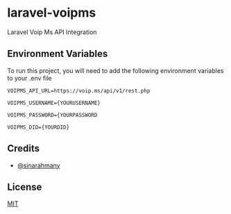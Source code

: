 
# laravel-voipms

Laravel Voip Ms API Integration


## Environment Variables

To run this project, you will need to add the following environment variables to your .env file

`VOIPMS_API_URL=https://voip.ms/api/v1/rest.php`

`VOIPMS_USERNAME={YOURUSERNAME}`

`VOIPMS_PASSWORD={YOURPASSWORD`

`VOIPMS_DID={YOURDID}`


## Credits

- [@sinarahmany](https://www.github.com/sinarahmany)


## License

[MIT](https://choosealicense.com/licenses/mit/)

